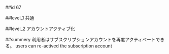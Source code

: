##id
67

##level_1
共通

##level_2
アカウントアクティブ化

##summery
利用者はサブスクリプションアカウントを再度アクティベートできる。
users can re-actived the subscription account 

